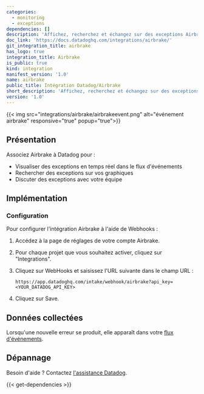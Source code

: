 ```yaml
---
categories:
  - monitoring
  - exceptions
dependencies: []
description: 'Affichez, recherchez et échangez sur des exceptions Airbrake dans votre flux d''événements.'
doc_link: 'https://docs.datadoghq.com/integrations/airbrake/'
git_integration_title: airbrake
has_logo: true
integration_title: Airbrake
is_public: true
kind: integration
manifest_version: '1.0'
name: airbrake
public_title: Intégration Datadog/Airbrake
short_description: 'Affichez, recherchez et échangez sur des exceptions Airbrake dans votre flux d''événements. stream.'
version: '1.0'
---
```

{{< img src="integrations/airbrake/airbrakeevent.png" alt="événement airbrake" responsive="true" popup="true">}}

## Présentation

Associez Airbrake à Datadog pour :

  * Visualiser des exceptions en temps réel dans le flux d'événements
  * Rechercher des exceptions sur vos graphiques
  * Discuter des exceptions avec votre équipe

## Implémentation
### Configuration

Pour configurer l'intégration Airbrake à l'aide de Webhooks :

1. Accédez à la page de réglages de votre compte Airbrake.

2. Pour chaque projet que vous souhaitez activer, cliquez sur "Integrations".

3. Cliquez sur WebHooks et saisissez l'URL suivante dans le champ URL :

    ```
    https://app.datadoghq.com/intake/webhook/airbrake?api_key=<YOUR_DATADOG_API_KEY>
    ```

4. Cliquez sur Save.

## Données collectées

Lorsqu'une nouvelle erreur se produit, elle apparaît dans votre [flux d'événements][1].

## Dépannage
Besoin d'aide ? Contactez [l'assistance Datadog][2].

[1]: https://docs.datadoghq.com/fr/graphing/event_stream
[2]: https://docs.datadoghq.com/fr/help


{{< get-dependencies >}}